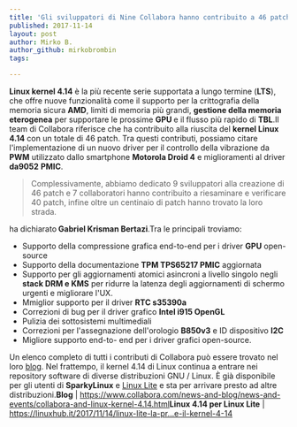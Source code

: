 ```yaml
---
title: 'Gli sviluppatori di Nine Collabora hanno contribuito a 46 patch per Linux 4.14'
published: 2017-11-14
layout: post
author: Mirko B.
author_github: mirkobrombin
tags:

---
```

<strong>Linux kernel 4.14</strong> è la più recente serie supportata a lungo termine (<strong>LTS</strong>), che offre nuove funzionalità come il supporto per la crittografia della memoria sicura <strong>AMD</strong>, limiti di memoria più grandi, <strong>gestione della memoria eterogenea</strong> per supportare le prossime <strong>GPU </strong>e il flusso più rapido di <strong>TBL</strong>.Il team di Collabora riferisce che ha contribuito alla riuscita del <strong>kernel Linux 4.14</strong> con un totale di 46 patch. Tra questi contributi, possiamo citare l'implementazione di un nuovo driver per il controllo della vibrazione da <strong>PWM</strong> utilizzato dallo smartphone <strong>Motorola Droid 4</strong> e miglioramenti al driver <strong>da9052</strong> <strong>PMIC</strong>.<blockquote>Complessivamente, abbiamo dedicato 9 sviluppatori alla creazione di 46 patch e 7 collaboratori hanno contribuito a riesaminare e verificare 40 patch, infine oltre un centinaio di patch hanno trovato la loro strada.</blockquote>ha dichiarato<strong> Gabriel Krisman Bertazi</strong>.Tra le principali troviamo:<ul>    <li>Supporto della compressione grafica end-to-end per i driver <strong>GPU</strong> open-source</li>    <li>Supporto della documentazione <strong>TPM TPS65217 PMIC</strong> aggiornata</li>    <li>Supporto per gli aggiornamenti atomici asincroni a livello singolo negli <strong>stack DRM e KMS</strong> per ridurre la latenza degli aggiornamenti di schermo urgenti e migliorare l'UX.</li>    <li>Mmiglior supporto per il driver <strong>RTC s35390a</strong></li>    <li>Correzioni di bug per il driver grafico <strong>Intel i915 OpenGL</strong></li>    <li>Pulizia dei sottosistemi multimediali</li>    <li>Correzioni per l'assegnazione dell'orologio <strong>B850v3</strong> e ID dispositivo <strong>I2C</strong></li>    <li>Migliore supporto end-to- end per i driver grafici open-source.</li></ul>Un elenco completo di tutti i contributi di Collabora può essere trovato nel loro <a href="https://www.collabora.com/news-and-blog/news-and-events/collabora-and-linux-kernel-4.14.html">blog</a>. Nel frattempo, il kernel 4.14 di Linux continua a entrare nei repository software di diverse distribuzioni GNU / Linux. È già disponibile per gli utenti di <strong>SparkyLinux</strong> e <a href="https://linuxhub.it/2017/11/14/linux-lite-la-pr…e-il-kernel-4-14">Linux Lite</a> e sta per arrivare presto ad altre distribuzioni.<strong>Blog</strong> | <a href="https://www.collabora.com/news-and-blog/news-and-events/collabora-and-linux-kernel-4.14.html">https://www.collabora.com/news-and-blog/news-and-events/collabora-and-linux-kernel-4.14.html</a><strong>Linux 4.14 per Linux Lite</strong> | <a href="https://linuxhub.it/2017/11/14/linux-lite-la-pr…e-il-kernel-4-14">https://linuxhub.it/2017/11/14/linux-lite-la-pr…e-il-kernel-4-14</a>&nbsp;